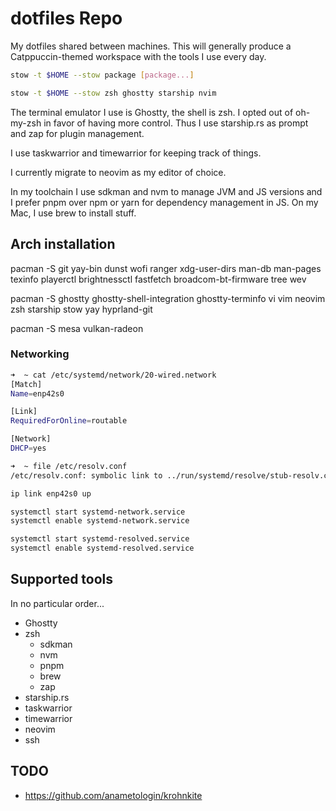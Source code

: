 # dotfiles Repo

My dotfiles shared between machines. This will generally produce a Catppuccin-themed workspace with the tools I use every day.

```bash
stow -t $HOME --stow package [package...]
```

```bash
stow -t $HOME --stow zsh ghostty starship nvim
```

The terminal emulator I use is Ghostty, the shell is zsh. I opted out of oh-my-zsh in favor of having more control.
Thus I use starship.rs as prompt and zap for plugin management.

I use taskwarrior and timewarrior for keeping track of things.

I currently migrate to neovim as my editor of choice.

In my toolchain I use sdkman and nvm to manage JVM and JS versions and I prefer pnpm over npm or yarn for dependency management in JS.
On my Mac, I use brew to install stuff.

## Arch installation
pacman -S git yay-bin dunst wofi ranger xdg-user-dirs man-db man-pages texinfo playerctl brightnessctl fastfetch broadcom-bt-firmware tree wev

pacman -S ghostty ghostty-shell-integration ghostty-terminfo vi vim neovim zsh starship stow
yay hyprland-git

pacman -S mesa vulkan-radeon

### Networking

```bash
➜  ~ cat /etc/systemd/network/20-wired.network
[Match]
Name=enp42s0

[Link]
RequiredForOnline=routable

[Network]
DHCP=yes
```

```bash
➜  ~ file /etc/resolv.conf
/etc/resolv.conf: symbolic link to ../run/systemd/resolve/stub-resolv.conf
```

```bash
ip link enp42s0 up
```

```bash
systemctl start systemd-network.service
systemctl enable systemd-network.service
```

```bash
systemctl start systemd-resolved.service
systemctl enable systemd-resolved.service
```
## Supported tools

In no particular order...

- Ghostty
- zsh
  - sdkman
  - nvm
  - pnpm
  - brew
  - zap
- starship.rs
- taskwarrior
- timewarrior
- neovim
- ssh

## TODO
- https://github.com/anametologin/krohnkite
